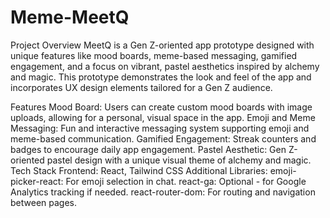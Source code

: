 # Meme-MeetQ

Project Overview
MeetQ is a Gen Z-oriented app prototype designed with unique features like mood boards, meme-based messaging, gamified engagement, and a focus on vibrant, pastel aesthetics inspired by alchemy and magic. This prototype demonstrates the look and feel of the app and incorporates UX design elements tailored for a Gen Z audience.

Features
Mood Board: Users can create custom mood boards with image uploads, allowing for a personal, visual space in the app.
Emoji and Meme Messaging: Fun and interactive messaging system supporting emoji and meme-based communication.
Gamified Engagement: Streak counters and badges to encourage daily app engagement.
Pastel Aesthetic: Gen Z-oriented pastel design with a unique visual theme of alchemy and magic.
Tech Stack
Frontend: React, Tailwind CSS
Additional Libraries:
emoji-picker-react: For emoji selection in chat.
react-ga: Optional - for Google Analytics tracking if needed.
react-router-dom: For routing and navigation between pages.
